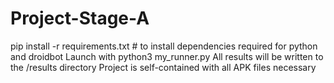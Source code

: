 # Project-Stage-A
pip install -r requirements.txt # to install dependencies required for python and droidbot
Launch with python3 my_runner.py
All results will be written to the /results directory
Project is self-contained with all APK files necessary
